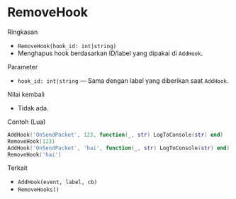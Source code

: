 # RemoveHook

Ringkasan
- `RemoveHook(hook_id: int|string)`
- Menghapus hook berdasarkan ID/label yang dipakai di `AddHook`.

Parameter
- `hook_id: int|string` — Sama dengan label yang diberikan saat `AddHook`.

Nilai kembali
- Tidak ada.

Contoh (Lua)
```lua
AddHook('OnSendPacket', 123, function(_, str) LogToConsole(str) end)
RemoveHook(123)
AddHook('OnSendPacket', 'hai', function(_, str) LogToConsole(str) end)
RemoveHook('hai')
```

Terkait
- `AddHook(event, label, cb)`
- `RemoveHooks()`

